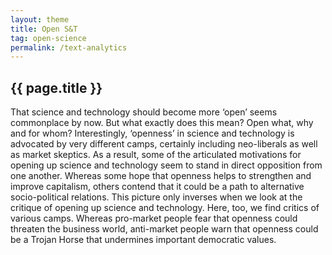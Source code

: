 ```yaml
---
layout: theme
title: Open S&T
tag: open-science
permalink: /text-analytics
---
```


## {{ page.title }}

That science and technology should become more ‘open’ seems commonplace by now. But what exactly does this mean? Open what, why and for whom? Interestingly, ‘openness’ in science and technology is advocated by very different camps, certainly including neo-liberals as well as market skeptics. As a result, some of the articulated motivations for opening up science and technology seem to stand in direct opposition from one another. Whereas some hope that openness helps to strengthen and improve capitalism, others contend that it could be a path to alternative socio-political relations. This picture only inverses when we look at the critique of opening up science and technology. Here, too, we find critics of various camps. Whereas pro-market people fear that openness could threaten the business world, anti-market people warn that openness could be a Trojan Horse that undermines important democratic values.